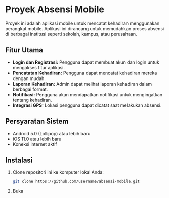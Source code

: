 # Proyek Absensi Mobile

Proyek ini adalah aplikasi mobile untuk mencatat kehadiran menggunakan perangkat mobile. Aplikasi ini dirancang untuk memudahkan proses absensi di berbagai institusi seperti sekolah, kampus, atau perusahaan.

## Fitur Utama

- **Login dan Registrasi:** Pengguna dapat membuat akun dan login untuk mengakses fitur aplikasi.
- **Pencatatan Kehadiran:** Pengguna dapat mencatat kehadiran mereka dengan mudah.
- **Laporan Kehadiran:** Admin dapat melihat laporan kehadiran dalam berbagai format.
- **Notifikasi:** Pengguna akan mendapatkan notifikasi untuk mengingatkan tentang kehadiran.
- **Integrasi GPS:** Lokasi pengguna dapat dicatat saat melakukan absensi.

## Persyaratan Sistem

- Android 5.0 (Lollipop) atau lebih baru
- iOS 11.0 atau lebih baru
- Koneksi internet aktif

## Instalasi

1. Clone repositori ini ke komputer lokal Anda:
    ```sh
    git clone https://github.com/username/absensi-mobile.git
    ```

2. Buka 
